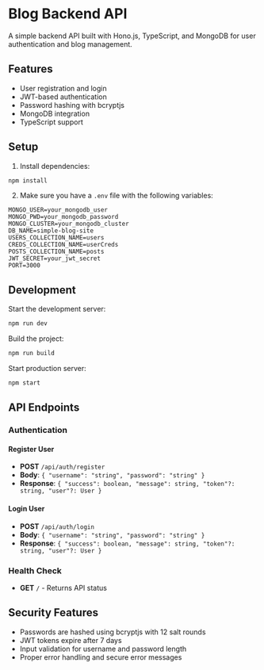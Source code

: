# Blog Backend API

A simple backend API built with Hono.js, TypeScript, and MongoDB for user authentication and blog management.

## Features

- User registration and login
- JWT-based authentication
- Password hashing with bcryptjs
- MongoDB integration
- TypeScript support

## Setup

1. Install dependencies:
```bash
npm install
```

2. Make sure you have a `.env` file with the following variables:
```
MONGO_USER=your_mongodb_user
MONGO_PWD=your_mongodb_password
MONGO_CLUSTER=your_mongodb_cluster
DB_NAME=simple-blog-site
USERS_COLLECTION_NAME=users
CREDS_COLLECTION_NAME=userCreds
POSTS_COLLECTION_NAME=posts
JWT_SECRET=your_jwt_secret
PORT=3000
```

## Development

Start the development server:
```bash
npm run dev
```

Build the project:
```bash
npm run build
```

Start production server:
```bash
npm start
```

## API Endpoints

### Authentication

#### Register User
- **POST** `/api/auth/register`
- **Body**: `{ "username": "string", "password": "string" }`
- **Response**: `{ "success": boolean, "message": string, "token"?: string, "user"?: User }`

#### Login User
- **POST** `/api/auth/login`
- **Body**: `{ "username": "string", "password": "string" }`
- **Response**: `{ "success": boolean, "message": string, "token"?: string, "user"?: User }`

### Health Check
- **GET** `/` - Returns API status

## Security Features

- Passwords are hashed using bcryptjs with 12 salt rounds
- JWT tokens expire after 7 days
- Input validation for username and password length
- Proper error handling and secure error messages 